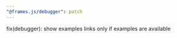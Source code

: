 ```yaml
---
"@frames.js/debugger": patch
---
```


fix(debugger): show examples links only if examples are available

